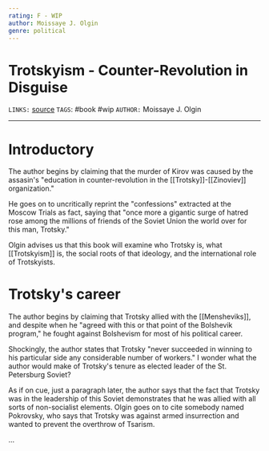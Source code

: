 ```yaml
---
rating: F - WIP
author: Moissaye J. Olgin
genre: political
---
```

# Trotskyism - Counter-Revolution in Disguise
`LINKS:` [source](https://www.marxists.org/archive/olgin/1935/trotskyism/index.htm)
`TAGS`: #book #wip 
`AUTHOR:` Moissaye J. Olgin

---
# Introductory
The author begins by claiming that the murder of Kirov was caused by the assasin's "education in counter-revolution in the [[Trotsky]]-[[Zinoviev]] organization."

He goes on to uncritically reprint the "confessions" extracted at the Moscow Trials as fact, saying that "once more a gigantic surge of hatred rose among the millions of friends of the Soviet Union the world over for this man, Trotsky."

Olgin advises us that this book will examine who Trotsky is, what [[Trotskyism]] is, the social roots of that ideology, and the international role of Trotskyists. 

# Trotsky's career
The author begins by claiming that Trotsky allied with the [[Mensheviks]], and despite when he "agreed with this or that point of the Bolshevik program," he fought against Bolshevism for most of his political career. 

Shockingly, the author states that Trotsky "never succeeded in winning to his particular side any considerable number of workers." I wonder what the author would make of Trotsky's tenure as elected leader of the St. Petersburg Soviet? 

As if on cue, just a paragraph later, the author says that the fact that Trotsky was in the leadership of this Soviet demonstrates that he was allied with all sorts of non-socialist elements. Olgin goes on to cite somebody named Pokrovsky, who says that Trotsky was against armed insurrection and wanted to prevent the overthrow of Tsarism. 

...